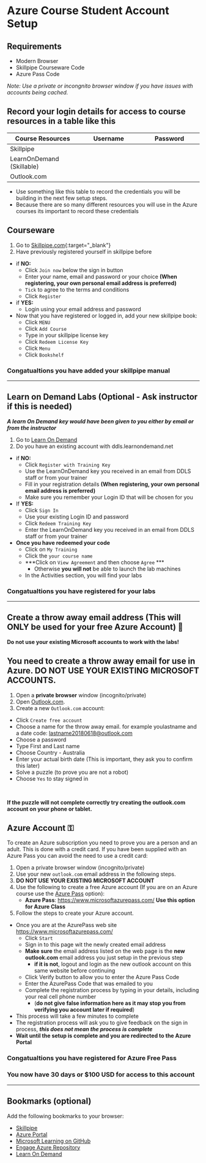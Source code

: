 
# Azure Course Student Account Setup

## Requirements

* Modern Browser
* Skillpipe Courseware Code
* Azure Pass Code

_Note: Use a private or incongnito browser window if you have issues with accounts being cached._ 

## Record your login details for access to course resources in a table like this

Course Resources| Username| Password
---|---|---
Skillpipe|<img width=200/>|<img width=200/>
LearnOnDemand (Skillable)||
Outlook.com||

- Use something like this table to record the credentials you will be building in the next few setup steps.
- Because there are so many different resources you will use in the Azure courses its important to record these credentials

## Courseware

1. Go to [Skillpipe.com](https://skillpipe.com/){:target="_blank"}
2. Have previously registered yourself in skillpipe before 
- if **NO:**
  - Click ```Join now``` below the sign in button
  - Enter your name, email and password or your choice **(When registering, your own personal email address is preferred)**
  - ```Tick``` to agree to the terms and conditions
  - Click ```Register```
- if **YES:**
  - Login using your email address and password
- Now that you have registered or logged in, add your new skillpipe book:
  - Click ```MENU```
  - Click ```Add Course```
  - Type in your skillpipe license key
  - Click ```Redeem License Key```
  - Click ```Menu```
  - Click ```Bookshelf```

### Congatualtions you have added your skillpipe manual

---

## Learn on Demand Labs  (Optional - Ask instructor if this is needed)

***A learn On Demand key would have been given to you either by email or from the instructor***

1. Go to [Learn On Demand](https://ddls.learnondemand.net)
1. Do you have an existing account with ddls.learnondemand.net
- if **NO:**
  - Click `Register with Training Key`  
  - Use the LearnOnDemand key you received in an email from DDLS staff or from your trainer
  - Fill in your registration details **(When registering, your own personal email address is preferred)**
  - Make sure you remember your Login ID that will be chosen for you
- If **YES:**
  - Click ```Sign In```
  - Use your existing Login ID and password
  - Click ```Redeem Training Key```
  - Enter the LearnOnDemand key you received in an email from DDLS staff or from your trainer
- **Once you have redeemed your code**
  - Click on ```My Training```
  - Click the ```your course name```
  - ***Click on ```View Agreement``` and then choose ```Agree``` *** 
    - Otherwise **you will not** be able to launch the lab machines
  - In the Activities section, you will find your labs

### Congatualtions you have registered for your labs

---

## Create a throw away email address (This will ONLY be used for your free Azure Account) 📧

__Do not use your existing Microsoft accounts to work with the labs!__

## You need to create a throw away email for use in Azure. **DO NOT USE YOUR EXISTING MICROSOFT ACCOUNTS.**
1. Open a **private browser** window (incognito/private)
3. Open [Outlook.com](https://outlook.live.com/owa/).
4. Create a new `Outlook.com` account:
  - Click ```Create free account```
  - Choose a name for the throw away email. for example youlastname and a date code: lastname20180618@outlook.com
  - Choose a password
  - Type First and Last name
  - Choose Country - Australia
  - Enter your actual birth date (This is important, they ask you to confirm this later)
  - Solve a puzzle (to prove you are not a robot)
  - Choose ```Yes``` to stay signed in
<BR>
  
**If the puzzle will not complete correctly try creating the outlook.com account on your phone or tablet.**

## Azure Account ⚿

To create an Azure subscription you need to prove you are a person and an adult. This is done with a credit card. If you have been supplied with an Azure Pass you can avoid the need to use a credit card:

1. Open a private browser window (incognito/private)
1. Use your new `outlook.com` email address in the following steps.
1. **DO NOT USE YOUR EXISTING MICROSOFT ACCOUNT**
1. Use the following to create a free Azure account (If you are on an Azure course use the [Azure Pass](https://www.microsoftazurepass.com/) option):
   * **Azure Pass**: https://www.microsoftazurepass.com/ **Use this option for Azure Class**
1. Follow the steps to create your Azure account.
  - Once you are at the AzurePass web site https://www.microsoftazurepass.com/
    - Click ```Start```
    - Sign in to this page wit the newly created email address
    - **Make sure** the email address listed on the web page is the **new outlook.com** email address you just setup in the previous step
      - **if it is not**, logout and login as the new outlook account on this same website before continuing 
    - Click Verify button to allow you to enter the Azure Pass Code 
    - Enter the AzurePass Code that was emailed to you 
    - Complete the registration process by typing in your details, including your real cell phone number 
      - (**do not give false information here as it may stop you from verifying you account later if required**)
  - This process will take a few minutes to complete  
  - The registration process will ask you to give feedback on the sign in process, ***this does not mean the process is complete***
  - **Wait until the setup is complete and you are redirected to the Azure Portal**

### Congatualtions you have registered for Azure Free Pass 
### You now have 30 days or $100 USD for access to this account

---

## Bookmarks (optional)

Add the following bookmarks to your browser:

* [Skillpipe](https://skillpipe.com)
* [Azure Portal](https://portal.azure.com/)
* [Microsoft Learning on GitHub](https://github.com/MicrosoftLearning)
* [Engage Azure Repository](/Azure)
* [Learn On Demand](https://ddls.learnondemand.net)
